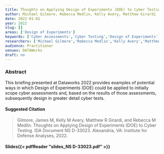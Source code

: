 ```yaml
---
title: Thoughts on Applying Design of Experiments (DOE) to Cyber Testing
author: Michael Gilmore, Rebecca Medlin, Kelly Avery, Matthew Girardi
date: 2022-01-01
year: 2022
slug: []
areas: ['Design of Experiments']
keywords: ['Cyber Assessments','Cyber Testing','Design of Experiments']
researchers: ['Michael Gilmore','Rebecca Medlin','Kelly Avery','Matthew Girardi']
audience: Practitioner
venues: DATAWorks
draft: no
---
```




### Abstract
This briefing presented at Dataworks 2022 provides examples of potential ways in which Design of Experiments (DOE) could be applied to initially scope cyber assessments and, based on the results of those assessments, subsequently design in greater detail cyber tests.

#### Suggested Citation
> Gilmore, James M, Kelly M Avery, Matthew R Girardi, and Rebecca M Medlin. Thoughts on Applying Design of Experiments (DOE) to Cyber Testing. IDA Document NS D-33023. Alexandria, VA: Institute for Defense Analyses, 2022.

#### Slides{{< pdfReader "slides_NS D-33023.pdf" >}}




